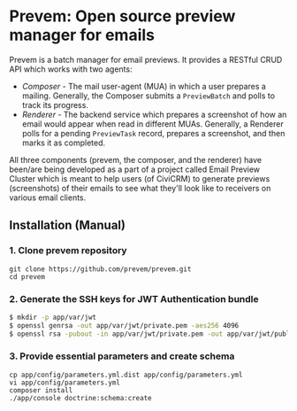 # Prevem: Open source preview manager for emails

Prevem is a batch manager for email previews. It provides a RESTful CRUD API
which works with two agents:

 * *Composer* - The mail user-agent (MUA) in which a user prepares a mailing.
   Generally, the Composer submits a `PreviewBatch` and polls to track its progress.
 * *Renderer* - The backend service which prepares a screenshot of how an email would
   appear when read in different MUAs. Generally, a Renderer polls for a pending
   `PreviewTask` record, prepares a screenshot, and then marks it as completed.

All three components (prevem, the composer, and the renderer) have been/are being developed as a part of a project called Email Preview Cluster which is meant to help users (of CiviCRM) to generate previews (screenshots) of their emails to see what they'll look like to receivers on various email clients.

## Installation (Manual)

### 1. Clone prevem repository
```
git clone https://github.com/prevem/prevem.git
cd prevem
```
### 2. Generate the SSH keys for JWT Authentication bundle
``` bash
$ mkdir -p app/var/jwt
$ openssl genrsa -out app/var/jwt/private.pem -aes256 4096
$ openssl rsa -pubout -in app/var/jwt/private.pem -out app/var/jwt/public.pem
```
### 3. Provide essential parameters and create schema
```
cp app/config/parameters.yml.dist app/config/parameters.yml
vi app/config/parameters.yml
composer install
./app/console doctrine:schema:create
```
